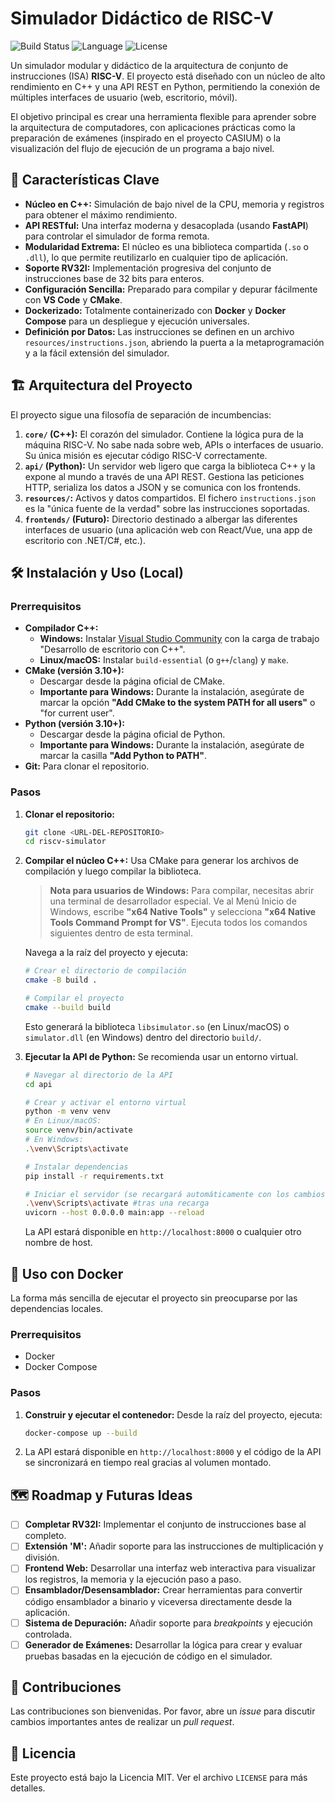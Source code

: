 # Simulador Didáctico de RISC-V

![Build Status](https://img.shields.io/badge/build-passing-brightgreen)
![Language](https://img.shields.io/badge/language-C++%20%7C%20Python-blue)
![License](https://img.shields.io/badge/license-MIT-lightgrey)

Un simulador modular y didáctico de la arquitectura de conjunto de instrucciones (ISA) **RISC-V**. El proyecto está diseñado con un núcleo de alto rendimiento en C++ y una API REST en Python, permitiendo la conexión de múltiples interfaces de usuario (web, escritorio, móvil).

El objetivo principal es crear una herramienta flexible para aprender sobre la arquitectura de computadores, con aplicaciones prácticas como la preparación de exámenes (inspirado en el proyecto CASIUM) o la visualización del flujo de ejecución de un programa a bajo nivel.

## 🚀 Características Clave

*   **Núcleo en C++:** Simulación de bajo nivel de la CPU, memoria y registros para obtener el máximo rendimiento.
*   **API RESTful:** Una interfaz moderna y desacoplada (usando **FastAPI**) para controlar el simulador de forma remota.
*   **Modularidad Extrema:** El núcleo es una biblioteca compartida (`.so` o `.dll`), lo que permite reutilizarlo en cualquier tipo de aplicación.
*   **Soporte RV32I:** Implementación progresiva del conjunto de instrucciones base de 32 bits para enteros.
*   **Configuración Sencilla:** Preparado para compilar y depurar fácilmente con **VS Code** y **CMake**.
*   **Dockerizado:** Totalmente containerizado con **Docker** y **Docker Compose** para un despliegue y ejecución universales.
*   **Definición por Datos:** Las instrucciones se definen en un archivo `resources/instructions.json`, abriendo la puerta a la metaprogramación y a la fácil extensión del simulador.

## 🏗️ Arquitectura del Proyecto

El proyecto sigue una filosofía de separación de incumbencias:

1.  **`core/` (C++):** El corazón del simulador. Contiene la lógica pura de la máquina RISC-V. No sabe nada sobre web, APIs o interfaces de usuario. Su única misión es ejecutar código RISC-V correctamente.
2.  **`api/` (Python):** Un servidor web ligero que carga la biblioteca C++ y la expone al mundo a través de una API REST. Gestiona las peticiones HTTP, serializa los datos a JSON y se comunica con los frontends.
3.  **`resources/`:** Activos y datos compartidos. El fichero `instructions.json` es la "única fuente de la verdad" sobre las instrucciones soportadas.
4.  **`frontends/` (Futuro):** Directorio destinado a albergar las diferentes interfaces de usuario (una aplicación web con React/Vue, una app de escritorio con .NET/C#, etc.).

## 🛠️ Instalación y Uso (Local)

### Prerrequisitos
*   **Compilador C++:**
    *   **Windows:** Instalar [Visual Studio Community](https://visualstudio.microsoft.com/vs/community/) con la carga de trabajo "Desarrollo de escritorio con C++".
    *   **Linux/macOS:** Instalar `build-essential` (o `g++`/`clang`) y `make`.
*   **CMake (versión 3.10+):**
    *   Descargar desde la página oficial de CMake.
    *   **Importante para Windows:** Durante la instalación, asegúrate de marcar la opción **"Add CMake to the system PATH for all users"** o "for current user".
*   **Python (versión 3.10+):**
    *   Descargar desde la página oficial de Python.
    *   **Importante para Windows:** Durante la instalación, asegúrate de marcar la casilla **"Add Python to PATH"**.
*   **Git:** Para clonar el repositorio.

### Pasos

1.  **Clonar el repositorio:**
    ```bash
    git clone <URL-DEL-REPOSITORIO>
    cd riscv-simulator
    ```

2.  **Compilar el núcleo C++:**
    Usa CMake para generar los archivos de compilación y luego compilar la biblioteca.

    > **Nota para usuarios de Windows:**
    > Para compilar, necesitas abrir una terminal de desarrollador especial. Ve al Menú Inicio de Windows, escribe **"x64 Native Tools"** y selecciona **"x64 Native Tools Command Prompt for VS"**. Ejecuta todos los comandos siguientes dentro de esta terminal.

    Navega a la raíz del proyecto y ejecuta:

    ```bash
    # Crear el directorio de compilación
    cmake -B build .

    # Compilar el proyecto
    cmake --build build
    ```
    Esto generará la biblioteca `libsimulator.so` (en Linux/macOS) o `simulator.dll` (en Windows) dentro del directorio `build/`.

3.  **Ejecutar la API de Python:**
    Se recomienda usar un entorno virtual.
    ```bash
    # Navegar al directorio de la API
    cd api

    # Crear y activar el entorno virtual
    python -m venv venv
    # En Linux/macOS:
    source venv/bin/activate
    # En Windows:
    .\venv\Scripts\activate

    # Instalar dependencias
    pip install -r requirements.txt

    # Iniciar el servidor (se recargará automáticamente con los cambios)
    .\venv\Scripts\activate #tras una recarga
    uvicorn --host 0.0.0.0 main:app --reload
    ```
    La API estará disponible en `http://localhost:8000` o cualquier otro nombre de host.



## 🐳 Uso con Docker

La forma más sencilla de ejecutar el proyecto sin preocuparse por las dependencias locales.

### Prerrequisitos
*   Docker
*   Docker Compose

### Pasos

1.  **Construir y ejecutar el contenedor:**
    Desde la raíz del proyecto, ejecuta:
    ```bash
    docker-compose up --build
    ```
2.  La API estará disponible en `http://localhost:8000` y el código de la API se sincronizará en tiempo real gracias al volumen montado.

## 🗺️ Roadmap y Futuras Ideas

- [ ] **Completar RV32I:** Implementar el conjunto de instrucciones base al completo.
- [ ] **Extensión 'M':** Añadir soporte para las instrucciones de multiplicación y división.
- [ ] **Frontend Web:** Desarrollar una interfaz web interactiva para visualizar los registros, la memoria y la ejecución paso a paso.
- [ ] **Ensamblador/Desensamblador:** Crear herramientas para convertir código ensamblador a binario y viceversa directamente desde la aplicación.
- [ ] **Sistema de Depuración:** Añadir soporte para *breakpoints* y ejecución controlada.
- [ ] **Generador de Exámenes:** Desarrollar la lógica para crear y evaluar pruebas basadas en la ejecución de código en el simulador.

## 🤝 Contribuciones

Las contribuciones son bienvenidas. Por favor, abre un *issue* para discutir cambios importantes antes de realizar un *pull request*.

## 📄 Licencia

Este proyecto está bajo la Licencia MIT. Ver el archivo `LICENSE` para más detalles.